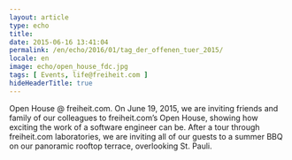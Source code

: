 ```yaml
---
layout: article
type: echo
title:
date: 2015-06-16 13:41:04
permalink: /en/echo/2016/01/tag_der_offenen_tuer_2015/
locale: en
image: echo/open_house_fdc.jpg
tags: [ Events, life@freiheit.com ]
hideHeaderTitle: true
---
```


Open House @ freiheit.com. On June 19, 2015, we are inviting friends and family of our colleagues to freiheit.com’s Open House, showing how exciting the work of a software engineer can be. After a tour through freiheit.com laboratories, we are inviting all of our guests to a summer BBQ  on our panoramic rooftop terrace, overlooking St. Pauli. 